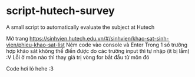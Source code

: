 # script-hutech-survey
A small script to automatically evaluate the subject at Hutech

Mở trang https://sinhvien.hutech.edu.vn/#/sinhvien/khao-sat-sinh-vien/phieu-khao-sat-list
Ném code vào console và Enter
Trong 1 số trường hợp khảo sát không thể điền được do các trường input thì tự nhập (ít bị lắm) :V
Lỗi ở môn nào thì thay giá trị vòng for bắt đầu từ môn đó

Code hơi lỏ hehe :3
